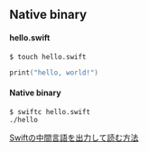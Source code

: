 ## Native binary

#### hello.swift

```
$ touch hello.swift
```

```swift
print("hello, world!")
```

#### Native binary

```
$ swiftc hello.swift
./hello
```

[Swiftの中間言語を出力して読む方法](https://qiita.com/S_Shimotori/items/8cdf482952385ed8472e)
